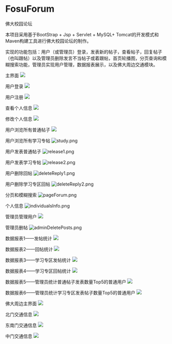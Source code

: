 # FosuForum
佛大校园论坛

本项目采用基于BootStrap + Jsp + Servlet + MySQL+ Tomcat的开发模式和Maven构建工具进行佛大校园论坛的制作。 

实现的功能包括：用户（或管理员）登录，发表新的帖子，查看帖子，回复帖子（也叫跟帖）以及管理员删除发言不当帖子或着跟帖，首页轮播图，分页查询和模糊搜索功能，管理员实现用户管理，数据报表展示，以及佛大周边交通模块。

主界面
![](https://github.com/ShadowLim/FosuForum/blob/master/assets/images/home.png)

用户登录
![](https://github.com/ShadowLim/FosuForum/blob/master/assets/images/login.png)

用户注册
![](https://github.com/ShadowLim/FosuForum/blob/master/assets/images/register.png)

查看个人信息
![](https://github.com/ShadowLim/FosuForum/blob/master/assets/images/individualsInfo.png)

修改个人信息
![](https://github.com/ShadowLim/FosuForum/blob/master/assets/images/updateinfo.png)

用户浏览所有普通帖子
![](https://github.com/ShadowLim/FosuForum/blob/master/assets/imagesview1.png)

用户浏览所有学习专帖
![study.png](https://github.com/ShadowLim/FosuForum/blob/master/assets/images/study.png)

用户发表普通帖子
![release1.png](https://github.com/ShadowLim/FosuForum/blob/master/assets/images/release1.png)

用户发表学习专帖
![release2.png](https://github.com/ShadowLim/FosuForum/blob/master/assets/images/release2.png)

用户删除回帖
![deleteReply1.png](https://github.com/ShadowLim/FosuForum/blob/master/assets/images/deleteReply1.png)

用户删除学习专区回帖
![deleteReply2.png](https://github.com/ShadowLim/FosuForum/blob/master/assets/images/deleteReply2.png)

分页和模糊搜索
![pageForum.png](https://github.com/ShadowLim/FosuForum/blob/master/assets/images/pageForum.png)

个人信息
![individualsInfo.png](https://github.com/ShadowLim/FosuForum/blob/master/assets/images/individualsInfo.png)

管理员管理用户
![](https://github.com/ShadowLim/FosuForum/blob/master/assets/images/adminUser.png)

管理员删帖
![adminDeletePosts.png](https://github.com/ShadowLim/FosuForum/blob/master/assets/images/adminDeletePosts.png)

数据报表1——发帖统计
![](https://github.com/ShadowLim/FosuForum/blob/master/assets/images/po1.png)

数据报表2——回帖统计
![](https://github.com/ShadowLim/FosuForum/blob/master/assets/images/po2.png)

数据报表3——学习专区发帖统计
![](https://github.com/ShadowLim/FosuForum/blob/master/assets/images/po3.png)

数据报表4——学习专区回帖统计
![](https://github.com/ShadowLim/FosuForum/blob/master/assets/images/po4.png)

数据报表5——管理员统计普通帖子发表数量Top5的普通用户
![](https://github.com/ShadowLim/FosuForum/blob/master/assets/images/po5.png)

数据报表6——管理员统计学习专区发表帖子数量Top5的普通用户
![](https://github.com/ShadowLim/FosuForum/blob/master/assets/images/po6.png)

佛大周边主界面
![](https://github.com/ShadowLim/FosuForum/blob/master/assets/images/hobby1.png)

北门交通信息
![](https://github.com/ShadowLim/FosuForum/blob/master/assets/images/hobby2.png)

东南门交通信息
![](https://github.com/ShadowLim/FosuForum/blob/master/assets/images/hobby3.png)

中门交通信息
![](https://github.com/ShadowLim/FosuForum/blob/master/assets/images/hobby4.png)
